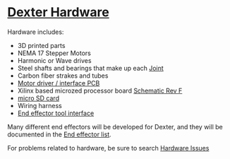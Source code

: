 # [Dexter Hardware](https://github.com/HaddingtonDynamics/Dexter/blob/master/Hardware)

Hardware includes:
* 3D printed parts
* NEMA 17 Stepper Motors
* Harmonic or Wave drives
* Steel shafts and bearings that make up each [Joint](Joints)
* Carbon fiber strakes and tubes
* [Motor driver / interface PCB](Motor-Control-PCB)
* Xilinx based microzed processor board [Schematic Rev F](http://microzed.org/sites/default/files/documentations/MicroZed_Rev_F_Schematic_141212.pdf)
* [micro SD card](SD-Card-Image)
* Wiring harness
* [End effector tool interface](End-Effectors)

Many different end effectors will be developed for Dexter, and they will be documented in the [End effector list](End-Effectors).

For problems related to hardware, be sure to search [Hardware Issues](https://github.com/HaddingtonDynamics/Dexter/issues?utf8=%E2%9C%93&q=is%3Aissue+label%3AHardware+)